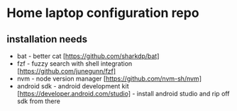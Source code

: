 # Home laptop configuration repo

## installation needs

- bat - better cat [https://github.com/sharkdp/bat]
- fzf - fuzzy search with shell integration [https://github.com/junegunn/fzf]
- nvm - node version manager [https://github.com/nvm-sh/nvm]
- android sdk - android development kit [https://developer.android.com/studio] - install android studio and rip off sdk from there
